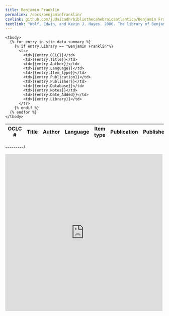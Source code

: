 ```yaml
---
title: Benjamin Franklin
permalink: /docs/benjaminfranklin/
csvlink: github.com/judaicadh/bibliothecahebraicaatlantica/Benjamin Franklin/WorldCat_3743313.csv
textlink: "Wolf, Edwin, and Kevin J. Hayes. 2006. The library of Benjamin Franklin. Philadelphia: American Philosophical Society/Library Co. of Philadelphia."
---
```


<div class="row">
  <table id="table" class="row-border" cellspacing="0" width="100%">
    <thead>
        <tr>
          <th>OCLC #</th>
          <th>Title</th>
          <th>Author</th>
          <th>Language</th>
          <th>Item type</th>
          <th>Publication</th>
          <th>Publisher</th>
          <th>Database</th>
          <th>Notes</th>
          <th>Added date</th>
          <th>Library</th>
        </tr>
    </thead>

    <tbody>  
      {% for entry in site.data.summary %}
        {% if entry.Library == "Benjamin Franklin"%}
          <tr>
            <td>{{entry.OCLC}}</td>
            <td>{{entry.Title}}</td>
            <td>{{entry.Author}}</td>
            <td>{{entry.Language}}</td>
            <td>{{entry.Item_type}}</td>
            <td>{{entry.Publication}}</td>
            <td>{{entry.Publisher}}</td>
            <td>{{entry.Database}}</td>
            <td>{{entry.Notes}}</td>
            <td>{{entry.Date_Added}}</td>
            <td>{{entry.Library}}</td>
          </tr>
        {% endif %}
      {% endfor %}
    </tbody>
  </table>
</div>

---------/

<iframe frameborder="0" scrolling="no" style="border:0px" src="https://books.google.com/books?id=ibgiSlbMDPUC&lpg=PP1&pg=PP1&output=embed" width="500" height="500"></iframe>
